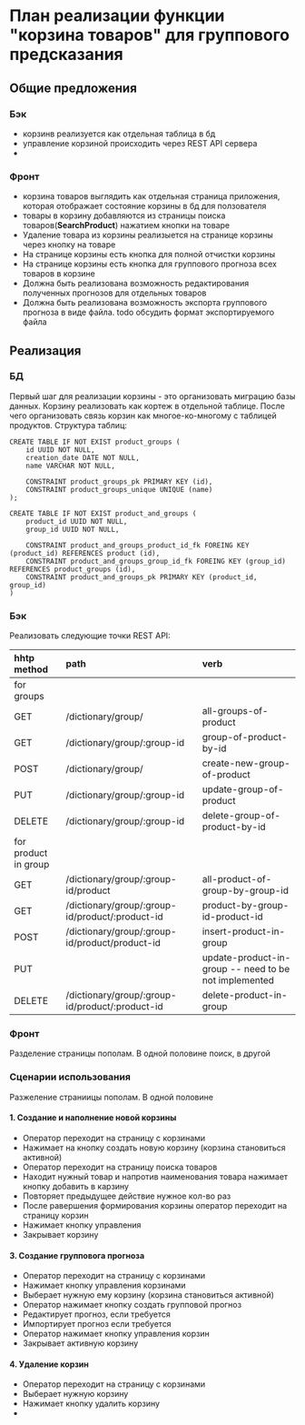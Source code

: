 # План реализации функции "корзина товаров" для группового предсказания

## Общие предложения

### Бэк

- корзинв реализуется как отдельная таблица в бд
- управление корзиной происходить через REST API сервера
-  

### Фронт

- корзина товаров выглядить как отдельная страница приложения, 
которая отображает состояние корзины в бд для ползователя
- товары в корзину добавляются из страницы поиска товаров(__SearchProduct__)
нажатием кнопки на товаре
- Удаление товара из корзины реализыется на странице корзины
через кнопку на товаре 
- На странице корзины есть кнопка для полной отчистки корзины
- На странице корзины есть кнопка для группового прогноза всех товаров 
в корзине 
- Должна быть реализована возможность редактирования полученных прогнозов
для отдельных товаров
- Должна быть реализована возможность экспорта группового прогноза в виде
файла. todo обсудить формат экспортируемого файла

## Реализация 

### БД

Первый шаг для реализации корзины - это организовать миграцию базы данных.
Корзину реализовать как кортеж в отдельной таблице. После чего 
организовать связь корзин как многое-ко-многому с таблицей продуктов. 
Структура таблиц:
```agsl
CREATE TABLE IF NOT EXIST product_groups (
    id UUID NOT NULL,
    creation_date DATE NOT NULL,
    name VARCHAR NOT NULL, 

    CONSTRAINT product_groups_pk PRIMARY KEY (id),
    CONSTRAINT product_groups_unique UNIQUE (name)
); 

CREATE TABLE IF NOT EXIST product_and_groups (
    product_id UUID NOT NULL,
    group_id UUID NOT NULL,

    CONSTRAINT product_and_groups_product_id_fk FOREING KEY (product_id) REFERENCES product (id),
    CONSTRAINT product_and_groups_group_id_fk FOREING KEY (group_id) REFERENCES product_groups (id),
    CONSTRAINT product_and_groups_pk PRIMARY KEY (product_id, group_id)
)
```

### Бэк 

Реализовать следующие точки REST API: 

| hhtp method        | path                                            | verb                                                  |  
|:-------------------|:------------------------------------------------|:------------------------------------------------------|
| for groups         |
| GET                | /dictionary/group/                              | all-groups-of-product                                 |  
| GET                | /dictionary/group/:group-id                     | group-of-product-by-id                                |  
| POST               | /dictionary/group/                              | create-new-group-of-product                           |  
| PUT                | /dictionary/group/:group-id                     | update-group-of-product                               |  
| DELETE             | /dictionary/group/:group-id                     | delete-group-of-product-by-id                         |  
| for product in group| 
| GET                | /dictionary/group/:group-id/product             | all-product-of-group-by-group-id                      |  
| GET                | /dictionary/group/:group-id/product/:product-id | product-by-group-id-product-id                        |  
| POST               | /dictionary/group/:group-id/product/product-id  | insert-product-in-group                               |  
| PUT                |                                                 | update-product-in-group -- need to be not implemented |  
| DELETE             | /dictionary/group/:group-id/product/:product-id | delete-product-in-group                               |  

### Фронт 

Разделение страницы пополам. В одной половине поиск, в другой  

### Сценарии использования 

Разжеление страниицы пополам. В одной половине 

#### 1. Создание и наполнение новой корзины
- Оператор переходит на страницу с корзинами
- Нажимает на кнопку создать новую корзину (корзина становиться активной)
- Оператор переходит на страницу поиска товаров 
- Находит нужный товар и напротив наименования товара нажимает кнопку добавить в карзину
- Повторяет предыдущее действие нужное кол-во раз
- После равершения формирования корзины оператор переходит на страницу корзин
- Нажимает кнопку управления
- Закрывает корзину

#### 

#### 3. Создание групповога прогноза
- Оператор переходит на страницу с корзинами 
- Нажимает кнопку управления корзинами 
- Выберает нужную ему корзину (корзина становиться активной)
- Оператор нажимает кнопку создать групповой прогноз 
- Редактирует прогноз, если требуется 
- Импортирует прогноз если требуется 
- Оператор нажимает кнопку управления корзин 
- Закрывает активную корзину 

#### 4. Удаление корзин 
- Оператор переходит на страницу с корзинами
- Выберает нужную корзину 
- Нажимает кнопку удалить корзину 
- 